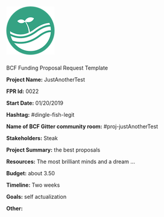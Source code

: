 
# ![BCF Logo Round Tiny](https://raw.githubusercontent.com/The-Bitcoin-Cash-Fund/Branding/master/BCF%20Symbol%20Round%20Tiny.png)
BCF Funding Proposal Request Template

**Project Name:**
JustAnotherTest

**FPR Id:**
0022

**Start Date:**
01/20/2019

**Hashtag:**
#dingle-fish-legit

**Name of BCF Gitter community room:**
#proj-justAnotherTest

**Stakeholders:**
Steak

**Project Summary:**
the best proposals

**Resources:**
The most brilliant minds and a dream ...

**Budget:**
about 3.50

**Timeline:**
Two weeks

**Goals:**
self actualization

**Other:**

